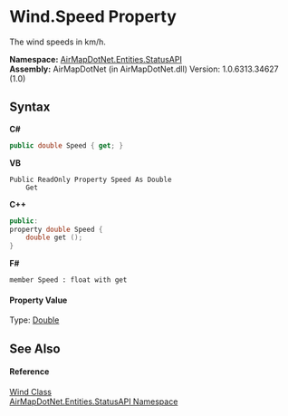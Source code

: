 # Wind.Speed Property 
 

The wind speeds in km/h.

**Namespace:**&nbsp;<a href="12320c3a-5c84-cb32-046c-dfe03d44c547">AirMapDotNet.Entities.StatusAPI</a><br />**Assembly:**&nbsp;AirMapDotNet (in AirMapDotNet.dll) Version: 1.0.6313.34627 (1.0)

## Syntax

**C#**<br />
``` C#
public double Speed { get; }
```

**VB**<br />
``` VB
Public ReadOnly Property Speed As Double
	Get
```

**C++**<br />
``` C++
public:
property double Speed {
	double get ();
}
```

**F#**<br />
``` F#
member Speed : float with get

```


#### Property Value
Type: <a href="http://msdn2.microsoft.com/en-us/library/643eft0t" target="_blank">Double</a>

## See Also


#### Reference
<a href="6c11f7f6-6024-4b7d-ab2f-f1ac6124f4f5">Wind Class</a><br /><a href="12320c3a-5c84-cb32-046c-dfe03d44c547">AirMapDotNet.Entities.StatusAPI Namespace</a><br />